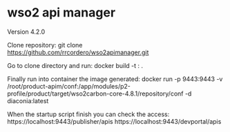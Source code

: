 # wso2 api manager
Version 4.2.0

Clone repository:
git clone https://github.com/rrcordero/wso2apimanager.git

Go to clone directory and run:
docker build -t <imagen>:<tag> .

Finally run into container the image generated:
docker run -p 9443:9443 -v /root/product-apim/conf:/app/modules/p2-profile/product/target/wso2carbon-core-4.8.1/repository/conf -d diaconia:latest

When the startup script finish you can check the access:
https://localhost:9443/publisher/apis
https://localhost:9443/devportal/apis


